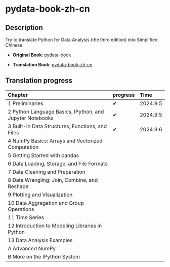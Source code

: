 # pydata-book-zh-cn

## Description

Try to translate Python for Data Analysis (the third edition) into Simplified Chinese.

-   **Original Book**: [pydata-book](https://wesmckinney.com/book)

-   **Translation Book**: [pydata-book-zh-cn](https://ZhengTiger.github.io/pydata-book-zh-cn/)

## Translation progress

| Chapter                                                   | progress | Time      |
|:----------------------------------------------------------|:---------|:----------|
| 1  Preliminaries                                          | ✔        | 2024.9.5 |
| 2  Python Language Basics, IPython, and Jupyter Notebooks | ✔        | 2024.9.5 |
| 3  Built-In Data Structures, Functions, and Files         | ✔        | 2024.9.6 |
| 4  NumPy Basics: Arrays and Vectorized Computation        |         |  |
| 5  Getting Started with pandas                            |         |  |
| 6  Data Loading, Storage, and File Formats                |         |  |
| 7  Data Cleaning and Preparation                          |         |  |
| 8  Data Wrangling: Join, Combine, and Reshape             |         |  |
| 9  Plotting and Visualization                             |         |  |
| 10  Data Aggregation and Group Operations                 |         |   |
| 11  Time Series                                           |          |           |
| 12  Introduction to Modeling Libraries in Python          |          |           |
| 13  Data Analysis Examples                                |          |           |
| A  Advanced NumPy                                         |          |           |
| B  More on the IPython System                             |          |           |
